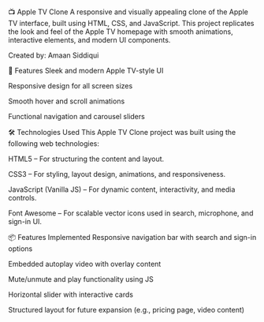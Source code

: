📺 Apple TV Clone
A responsive and visually appealing clone of the Apple TV interface, built using HTML, CSS, and JavaScript. This project replicates the look and feel of the Apple TV homepage with smooth animations, interactive elements, and modern UI components.

Created by: Amaan Siddiqui

🔧 Features
Sleek and modern Apple TV-style UI

Responsive design for all screen sizes

Smooth hover and scroll animations

Functional navigation and carousel sliders

🛠️ Technologies Used
This Apple TV Clone project was built using the following web technologies:

HTML5 – For structuring the content and layout.

CSS3 – For styling, layout design, animations, and responsiveness.

JavaScript (Vanilla JS) – For dynamic content, interactivity, and media controls.

Font Awesome – For scalable vector icons used in search, microphone, and sign-in UI.

📦 Features Implemented
Responsive navigation bar with search and sign-in options

Embedded autoplay video with overlay content

Mute/unmute and play functionality using JS

Horizontal slider with interactive cards

Structured layout for future expansion (e.g., pricing page, video content)
